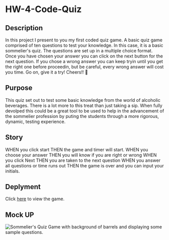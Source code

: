 # HW-4-Code-Quiz

## Description

In this project I present to you my first coded quiz game. A basic quiz game comprised of ten questions to test your knowledge. In this case, it is a basic sommelier's quiz. The questions are set up in a multiple choice format. Once you have chosen your answer you can click on the next button for the next question. If you chose a wrong answer you can keep tryin until you get the right one before proceedin, but be careful, every wrong answer will cost you time. Go on, give it a try! Cheers!! 🥂

## Purpose

This quiz set out to test some basic knowledge from the world of alcoholic beverages. There is a lot more to this treat than just taking a sip. When fully devolped this could be a great tool to be used to help in the advancement of the sommelier profession by puting the students through a more rigorous, dynamic, testing experience.

## Story

WHEN you click start
THEN the game and timer will start.
WHEN you choose your answer
THEN you will know if you are right or wrong
WHEN you click Next
THEN you are taken to the next question
WHEN you answer all questions or time runs out
THEN the game is over and you can input your initials.

## Deplyment

Click [here]() to view the game.

## Mock UP

![Sommelier's Quiz Game with background of barrels and displaying some sample questions.](/images/mockup.gif)